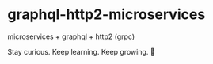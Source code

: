 # graphql-http2-microservices

microservices + graphql + http2 (grpc)

<!-- INSPIRATIONAL_QUOTE_START -->
Stay curious. Keep learning. Keep growing.
🐶
<!-- INSPIRATIONAL_QUOTE_END -->
